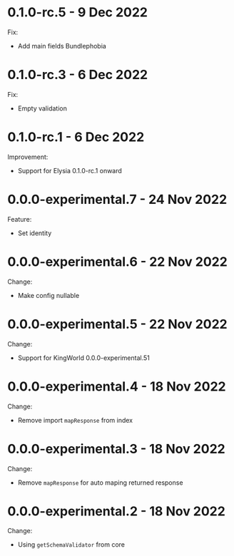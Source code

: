 # 0.1.0-rc.5 - 9 Dec 2022
Fix:
- Add main fields Bundlephobia

# 0.1.0-rc.3 - 6 Dec 2022
Fix:
- Empty validation

# 0.1.0-rc.1 - 6 Dec 2022
Improvement:
- Support for Elysia 0.1.0-rc.1 onward

# 0.0.0-experimental.7 - 24 Nov 2022
Feature:
- Set identity

# 0.0.0-experimental.6 - 22 Nov 2022
Change:
- Make config nullable

# 0.0.0-experimental.5 - 22 Nov 2022
Change:
- Support for KingWorld 0.0.0-experimental.51

# 0.0.0-experimental.4 - 18 Nov 2022 
Change:
- Remove import `mapResponse` from index

# 0.0.0-experimental.3 - 18 Nov 2022 
Change:
- Remove `mapResponse` for auto maping returned response

# 0.0.0-experimental.2 - 18 Nov 2022 
Change:
- Using `getSchemaValidator` from core
